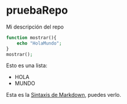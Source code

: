# pruebaRepo
Mi descripción del repo

```php
function mostrar(){
    echo "HolaMundo";
}
mostrar();
```

Esto es una lista:
 - HOLA
 - MUNDO

Esta es la [Sintaxis de Markdown](https://markdown.es/sintaxis-markdown/), puedes verlo.
